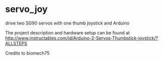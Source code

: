 # servo_joy
drive two SG90 servos with one thumb joystick and Arduino

The project description and hardware setup can be found at
http://www.instructables.com/id/Arduino-2-Servos-Thumbstick-joystick/?ALLSTEPS

Credits to biomech75
